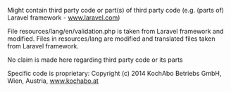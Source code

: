 Might contain third party code or part(s) of third party code
(e.g. (parts of) Laravel framework - www.laravel.com)

File resources/lang/en/validation.php is taken from Laravel framework and modified.
Files in resources/lang are modified and translated files taken from Laravel framework.

No claim is made here regarding third party code or its parts

Specific code is proprietary: Copyright (c) 2014 KochAbo Betriebs GmbH, Wien, Austria, www.kochabo.at
